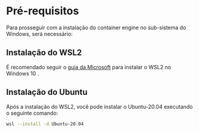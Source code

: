 # Pré-requisitos

Para prosseguir com a instalação do container engine no sub-sistema do Windows, será necessário:

## Instalação do WSL2

É recomendado seguir o [guia da Microsoft](https://docs.microsoft.com/pt-br/windows/wsl/install) para instalar o WSL2 no Windows 10 .

## Instalação do Ubuntu

Após a instalação do WSL2, você pode instalar o Ubuntu-20.04 executando o seguinte comando:

```bash
wsl --install -d Ubuntu-20.04
```
